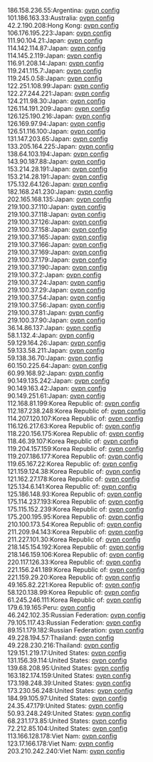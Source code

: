 186.158.236.55:Argentina: [ovpn config](vpn/186_158_236_55.ovpn)  
101.186.163.33:Australia: [ovpn config](vpn/101_186_163_33.ovpn)  
42.2.190.208:Hong Kong: [ovpn config](vpn/42_2_190_208.ovpn)  
106.176.195.223:Japan: [ovpn config](vpn/106_176_195_223.ovpn)  
111.90.104.21:Japan: [ovpn config](vpn/111_90_104_21.ovpn)  
114.142.114.87:Japan: [ovpn config](vpn/114_142_114_87.ovpn)  
114.145.2.119:Japan: [ovpn config](vpn/114_145_2_119.ovpn)  
116.91.208.14:Japan: [ovpn config](vpn/116_91_208_14.ovpn)  
119.241.115.7:Japan: [ovpn config](vpn/119_241_115_7.ovpn)  
119.245.0.58:Japan: [ovpn config](vpn/119_245_0_58.ovpn)  
122.251.108.99:Japan: [ovpn config](vpn/122_251_108_99.ovpn)  
122.27.244.221:Japan: [ovpn config](vpn/122_27_244_221.ovpn)  
124.211.98.30:Japan: [ovpn config](vpn/124_211_98_30.ovpn)  
126.114.191.209:Japan: [ovpn config](vpn/126_114_191_209.ovpn)  
126.125.190.216:Japan: [ovpn config](vpn/126_125_190_216.ovpn)  
126.169.97.94:Japan: [ovpn config](vpn/126_169_97_94.ovpn)  
126.51.116.100:Japan: [ovpn config](vpn/126_51_116_100.ovpn)  
131.147.203.65:Japan: [ovpn config](vpn/131_147_203_65.ovpn)  
133.205.164.225:Japan: [ovpn config](vpn/133_205_164_225.ovpn)  
138.64.103.194:Japan: [ovpn config](vpn/138_64_103_194.ovpn)  
143.90.187.88:Japan: [ovpn config](vpn/143_90_187_88.ovpn)  
153.214.28.191:Japan: [ovpn config](vpn/153_214_28_191.ovpn)  
153.214.28.191:Japan: [ovpn config](vpn/153_214_28_191.ovpn)  
175.132.64.126:Japan: [ovpn config](vpn/175_132_64_126.ovpn)  
182.168.241.230:Japan: [ovpn config](vpn/182_168_241_230.ovpn)  
202.165.168.135:Japan: [ovpn config](vpn/202_165_168_135.ovpn)  
219.100.37.110:Japan: [ovpn config](vpn/219_100_37_110.ovpn)  
219.100.37.118:Japan: [ovpn config](vpn/219_100_37_118.ovpn)  
219.100.37.126:Japan: [ovpn config](vpn/219_100_37_126.ovpn)  
219.100.37.158:Japan: [ovpn config](vpn/219_100_37_158.ovpn)  
219.100.37.165:Japan: [ovpn config](vpn/219_100_37_165.ovpn)  
219.100.37.166:Japan: [ovpn config](vpn/219_100_37_166.ovpn)  
219.100.37.169:Japan: [ovpn config](vpn/219_100_37_169.ovpn)  
219.100.37.179:Japan: [ovpn config](vpn/219_100_37_179.ovpn)  
219.100.37.190:Japan: [ovpn config](vpn/219_100_37_190.ovpn)  
219.100.37.2:Japan: [ovpn config](vpn/219_100_37_2.ovpn)  
219.100.37.24:Japan: [ovpn config](vpn/219_100_37_24.ovpn)  
219.100.37.29:Japan: [ovpn config](vpn/219_100_37_29.ovpn)  
219.100.37.54:Japan: [ovpn config](vpn/219_100_37_54.ovpn)  
219.100.37.56:Japan: [ovpn config](vpn/219_100_37_56.ovpn)  
219.100.37.81:Japan: [ovpn config](vpn/219_100_37_81.ovpn)  
219.100.37.90:Japan: [ovpn config](vpn/219_100_37_90.ovpn)  
36.14.86.137:Japan: [ovpn config](vpn/36_14_86_137.ovpn)  
58.1.132.4:Japan: [ovpn config](vpn/58_1_132_4.ovpn)  
59.129.164.26:Japan: [ovpn config](vpn/59_129_164_26.ovpn)  
59.133.58.211:Japan: [ovpn config](vpn/59_133_58_211.ovpn)  
59.138.36.70:Japan: [ovpn config](vpn/59_138_36_70.ovpn)  
60.150.225.64:Japan: [ovpn config](vpn/60_150_225_64.ovpn)  
60.99.168.92:Japan: [ovpn config](vpn/60_99_168_92.ovpn)  
90.149.135.242:Japan: [ovpn config](vpn/90_149_135_242.ovpn)  
90.149.163.42:Japan: [ovpn config](vpn/90_149_163_42.ovpn)  
90.149.251.61:Japan: [ovpn config](vpn/90_149_251_61.ovpn)  
112.168.81.199:Korea Republic of: [ovpn config](vpn/112_168_81_199.ovpn)  
112.187.238.248:Korea Republic of: [ovpn config](vpn/112_187_238_248.ovpn)  
114.207.120.107:Korea Republic of: [ovpn config](vpn/114_207_120_107.ovpn)  
116.126.217.63:Korea Republic of: [ovpn config](vpn/116_126_217_63.ovpn)  
118.220.156.175:Korea Republic of: [ovpn config](vpn/118_220_156_175.ovpn)  
118.46.39.107:Korea Republic of: [ovpn config](vpn/118_46_39_107.ovpn)  
119.204.157.159:Korea Republic of: [ovpn config](vpn/119_204_157_159.ovpn)  
119.207.186.177:Korea Republic of: [ovpn config](vpn/119_207_186_177.ovpn)  
119.65.167.22:Korea Republic of: [ovpn config](vpn/119_65_167_22.ovpn)  
121.159.124.38:Korea Republic of: [ovpn config](vpn/121_159_124_38.ovpn)  
121.162.27.178:Korea Republic of: [ovpn config](vpn/121_162_27_178.ovpn)  
125.134.6.141:Korea Republic of: [ovpn config](vpn/125_134_6_141.ovpn)  
125.186.148.93:Korea Republic of: [ovpn config](vpn/125_186_148_93.ovpn)  
175.114.237.193:Korea Republic of: [ovpn config](vpn/175_114_237_193.ovpn)  
175.115.152.239:Korea Republic of: [ovpn config](vpn/175_115_152_239.ovpn)  
175.200.195.95:Korea Republic of: [ovpn config](vpn/175_200_195_95.ovpn)  
210.100.173.54:Korea Republic of: [ovpn config](vpn/210_100_173_54.ovpn)  
211.209.94.143:Korea Republic of: [ovpn config](vpn/211_209_94_143.ovpn)  
211.227.101.30:Korea Republic of: [ovpn config](vpn/211_227_101_30.ovpn)  
218.145.154.192:Korea Republic of: [ovpn config](vpn/218_145_154_192.ovpn)  
218.146.159.106:Korea Republic of: [ovpn config](vpn/218_146_159_106.ovpn)  
220.117.126.33:Korea Republic of: [ovpn config](vpn/220_117_126_33.ovpn)  
221.156.241.189:Korea Republic of: [ovpn config](vpn/221_156_241_189.ovpn)  
221.159.29.20:Korea Republic of: [ovpn config](vpn/221_159_29_20.ovpn)  
49.165.82.221:Korea Republic of: [ovpn config](vpn/49_165_82_221.ovpn)  
58.120.138.99:Korea Republic of: [ovpn config](vpn/58_120_138_99.ovpn)  
61.245.246.111:Korea Republic of: [ovpn config](vpn/61_245_246_111.ovpn)  
179.6.19.165:Peru: [ovpn config](vpn/179_6_19_165.ovpn)  
46.242.102.35:Russian Federation: [ovpn config](vpn/46_242_102_35.ovpn)  
79.105.117.43:Russian Federation: [ovpn config](vpn/79_105_117_43.ovpn)  
89.151.179.182:Russian Federation: [ovpn config](vpn/89_151_179_182.ovpn)  
49.228.194.57:Thailand: [ovpn config](vpn/49_228_194_57.ovpn)  
49.228.230.216:Thailand: [ovpn config](vpn/49_228_230_216.ovpn)  
129.151.219.17:United States: [ovpn config](vpn/129_151_219_17.ovpn)  
131.156.39.114:United States: [ovpn config](vpn/131_156_39_114.ovpn)  
139.68.208.95:United States: [ovpn config](vpn/139_68_208_95.ovpn)  
163.182.174.159:United States: [ovpn config](vpn/163_182_174_159.ovpn)  
173.198.248.39:United States: [ovpn config](vpn/173_198_248_39.ovpn)  
173.230.56.248:United States: [ovpn config](vpn/173_230_56_248.ovpn)  
184.99.105.97:United States: [ovpn config](vpn/184_99_105_97.ovpn)  
24.35.47.179:United States: [ovpn config](vpn/24_35_47_179.ovpn)  
50.93.248.249:United States: [ovpn config](vpn/50_93_248_249.ovpn)  
68.231.173.85:United States: [ovpn config](vpn/68_231_173_85.ovpn)  
72.212.85.104:United States: [ovpn config](vpn/72_212_85_104.ovpn)  
113.166.128.178:Viet Nam: [ovpn config](vpn/113_166_128_178.ovpn)  
123.17.166.178:Viet Nam: [ovpn config](vpn/123_17_166_178.ovpn)  
203.210.242.240:Viet Nam: [ovpn config](vpn/203_210_242_240.ovpn)  
